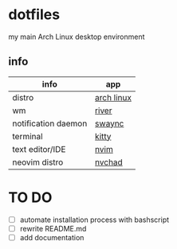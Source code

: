 # dotfiles
my main Arch Linux desktop environment

## info

| info                  | app            | 
| ---------             | ----------------- |
| distro                | [arch linux](archlinux.org)   |
| wm                    |[river](https://codeberg.org/river/river)  |
| notification daemon   | [swaync](https://github.com/ErikReider/SwayNotificationCenter) |
| terminal              | [kitty](https://github.com/kovidgoyal/kitty)  |
| text editor/IDE       | [nvim](https://github.com/neovim/neovim)      |
| neovim distro         | [nvchad](https://nvchad.com)    |


# TO DO
- [ ] automate installation process with bashscript
- [ ] rewrite README.md
- [ ] add documentation
